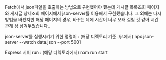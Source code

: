 Fetch에서 json파일을 호출하는 방법으로 구현했어야 했는데 게시글 목록조회 페이지와 게시글 상세조회 페이지에서 json-server를 이용해서 구현했습니다. 
그 외에는 다시 방법을 바꿨지만 해당 페이지의 경우, 바꾸는 데에 시간이 너무 오래 걸릴 것 같아 시간관계 상 남겨두었습니다..

json-server를 실행시키기 위한 명령어 : (해당 디렉토리 기준 ./js에서) npx json-server --watch data.json --port 5001

Express 서버 run : (해당 디렉토리에서) npm run start